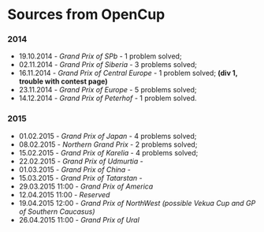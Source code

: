 # Sources from OpenCup

### 2014
- 19.10.2014 - *Grand Prix of SPb* - 1 problem solved;
- 02.11.2014 - *Grand Prix of Siberia* - 3 problems solved;
- 16.11.2014 - *Grand Prix of Central Europe* - 1 problem solved; **(div 1, trouble with contest page)**
- 23.11.2014 - *Grand Prix of Europe* - 5 problems solved;
- 14.12.2014 - *Grand Prix of Peterhof* - 1 problem solved.

### 2015
- 01.02.2015 - *Grand Prix of Japan* - 4 problems solved;
- 08.02.2015 - *Northern Grand Prix* - 2 problems solved;
- 15.02.2015 - *Grand Prix of Karelia* - 4 problems solved;
- 22.02.2015 - *Grand Prix of Udmurtia* -
- 01.03.2015 - *Grand Prix of China* -
- 15.03.2015 - *Grand Prix of Tatarstan* -
- 29.03.2015 11:00 - *Grand Prix of America*
- 12.04.2015 11:00 - *Reserved*
- 19.04.2015 12:00 - *Grand Prix of NorthWest (possible Vekua Cup and GP of Southern Caucasus)*
- 26.04.2015 11:00 - *Grand Prix of Ural*
